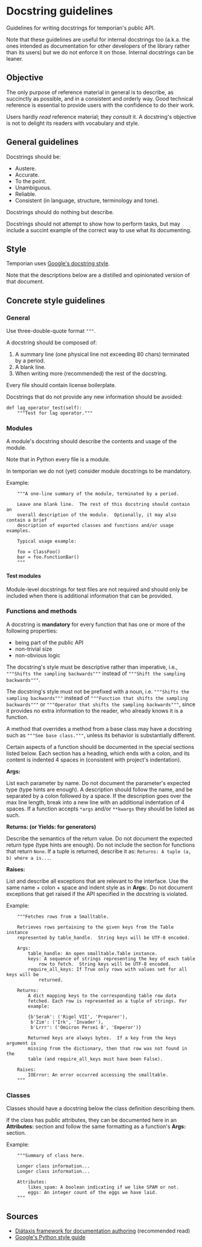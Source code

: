 # Docstring guidelines

Guidelines for writing docstrings for temporian's public API.

Note that these guidelines are useful for internal docstrings too (a.k.a. the
ones intended as documentation for other developers of the library rather than
its users) but we do not enforce it on those. Internal docstrings can be leaner.

## Objective

The only purpose of reference material in general is to describe, as succinctly
as possible, and in a consistent and orderly way. Good technical reference is
essential to provide users with the confidence to do their work.

Users hardly _read_ reference material; they _consult_ it. A docstring's
objective is not to delight its readers with vocabulary and style.

## General guidelines

Docstrings should be:

- Austere.
- Accurate.
- To the point.
- Unambiguous.
- Reliable.
- Consistent (in language, structure, terminology and tone).

Docstrings should do nothing but describe.

Docstrings should not attempt to show how to perform tasks, but may include a
succint example of the correct way to use what its documenting.

## Style

Temporian uses [Google's docstring style](https://google.github.io/styleguide/pyguide.html#38-comments-and-docstrings).

Note that the descriptions below are a distilled and opinionated version of that
document.

## Concrete style guidelines

### General

Use three-double-quote format `"""`.

A docstring should be composed of:

1. A summary line (one physical line not exceeding 80 chars) terminated by a
   period.
2. A blank line.
3. When writing more (recommended) the rest of the docstring.

Every file should contain license boilerplate.

Docstrings that do not provide any new information should be avoided:

```
def lag_operator_test(self):
    """Test for lag operator."""
```

### Modules

A module's docstring should describe the contents and usage of the module.

Note that in Python every file is a module.

In temporian we do not (yet) consider module docstrings to be mandatory.

Example:

```
    """A one-line summary of the module, terminated by a period.

    Leave one blank line.  The rest of this docstring should contain an
    overall description of the module.  Optionally, it may also contain a brief
    description of exported classes and functions and/or usage examples.

    Typical usage example:

    foo = ClassFoo()
    bar = foo.FunctionBar()
    """
```

#### Test modules

Module-level docstrings for test files are not required and should only be
included when there is additional information that can be provided.

### Functions and methods

A docstring is **mandatory** for every function that has one or more of the
following properties:

- being part of the public API
- non-trivial size
- non-obvious logic

The docstring's style must be descriptive rather than imperative, i.e.,
`"""Shifts the sampling backwards"""` instead of `"""Shift the sampling
backwards"""`.

The docstring's style must not be prefixed with a noun, i.e. `"""Shifts the
sampling backwards"""` instead of `"""Function that shifts the sampling
backwards"""` or `"""Operator that shifts the sampling backwards"""`, since it
provides no extra information to the reader, who already knows it is a function.

A method that overrides a method from a base class may have a docstring such
as `"""See base class."""`, unless its behavior is substantially different.

Certain aspects of a function should be documented in the special sections
listed below. Each section has a heading, which ends with a colon, and its
content is indented 4 spaces in (consistent with project's indentation).

**Args:**

List each parameter by name.
Do not document the parameter's expected type (type hints are enough).
A description should follow the name, and be separated by a colon followed by a
space.
If the description goes over the max line length, break into a new line with an
additional indentation of 4 spaces.
If a function accepts `*args` and/or `**kwargs` they should be listed as such.

**Returns: (or Yields: for generators)**

Describe the semantics of the return value.
Do not document the expected return type (type hints are enough).
Do not include the section for functions that return `None`.
If a tuple is returned, describe it as: `Returns: A tuple (a, b) where a is...`.

**Raises:**

List and describe all exceptions that are relevant to the interface.
Use the same name + colon + space and indent style as in **Args:**.
Do not document exceptions that get raised if the API specified in the docstring
is violated.

Example:

```
    """Fetches rows from a Smalltable.

    Retrieves rows pertaining to the given keys from the Table instance
    represented by table_handle.  String keys will be UTF-8 encoded.

    Args:
        table_handle: An open smalltable.Table instance.
        keys: A sequence of strings representing the key of each table
            row to fetch.  String keys will be UTF-8 encoded.
        require_all_keys: If True only rows with values set for all keys will be
            returned.

    Returns:
        A dict mapping keys to the corresponding table row data
        fetched. Each row is represented as a tuple of strings. For
        example:

        {b'Serak': ('Rigel VII', 'Preparer'),
         b'Zim': ('Irk', 'Invader'),
         b'Lrrr': ('Omicron Persei 8', 'Emperor')}

        Returned keys are always bytes.  If a key from the keys argument is
        missing from the dictionary, then that row was not found in the
        table (and require_all_keys must have been False).

    Raises:
        IOError: An error occurred accessing the smalltable.
    """
```

### Classes

Classes should have a docstring below the class definition describing them.

If the class has public attributes, they can be documented here in an
**Attributes:** section and follow the same formatting as a function's **Args:**
section.

Example:

```
    """Summary of class here.

    Longer class information...
    Longer class information...

    Attributes:
        likes_spam: A boolean indicating if we like SPAM or not.
        eggs: An integer count of the eggs we have laid.
    """
```

## Sources

- [Diátaxis framework for documentation authoring](https://diataxis.fr/reference/)
  (recommended read)
- [Google's Python style guide](https://google.github.io/styleguide/pyguide.html#38-comments-and-docstrings)
